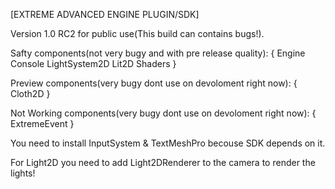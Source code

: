 [EXTREME ADVANCED ENGINE PLUGIN/SDK]

Version 1.0 RC2 for public use(This build can contains bugs!).

Safty components(not very bugy and with pre release quality):
{
Engine Console
LightSystem2D
Lit2D Shaders
}

Preview components(very bugy dont use on devoloment right now):
{
Cloth2D
}

Not Working components(very bugy dont use on devoloment right now):
{
ExtremeEvent
}

You need to install InputSystem & TextMeshPro becouse SDK depends on it.

For Light2D you need to add Light2DRenderer to the camera to render the lights!
